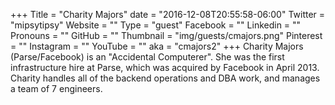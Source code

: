 +++
Title = "Charity Majors"
date = "2016-12-08T20:55:58-06:00"
Twitter = "mipsytipsy"
Website = ""
Type = "guest"
Facebook = ""
Linkedin = ""
Pronouns = ""
GitHub = ""
Thumbnail = "img/guests/cmajors.png"
Pinterest = ""
Instagram = ""
YouTube = ""
aka = "cmajors2"
+++
Charity Majors (Parse/Facebook) is an &#34;Accidental Computerer&#34;. She was the first infrastructure hire at Parse, which was acquired by Facebook in April 2013. Charity handles all of the backend operations and DBA work, and manages a team of 7 engineers.
